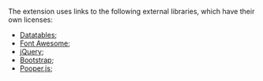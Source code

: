 The extension uses links to the following external libraries, which have their own licenses:

- [Datatables](https://datatables.net/license/mit);
- [Font Awesome](https://fontawesome.com/tos);
- [jQuery](https://jquery.org/license/);
- [Bootstrap](https://github.com/twbs/bootstrap/blob/master/LICENSE);
- [Pooper.js](https://github.com/FezVrasta/popper.js/blob/master/LICENSE.md);